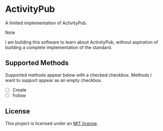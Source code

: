 # ActivityPub

A limited implementation of ActivityPub.

> [!NOTE]
> I am building this software to learn about ActivityPub, without aspiration of building a complete implementation of the standard.

## Supported Methods

Supported methods appear below with a checked checkbox. Methods I want to support appear as an empty checkbox.

- [ ] Create
- [ ] Follow

## License

This project is licensed under an [MIT license](LICENSE).
